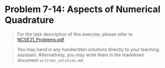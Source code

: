# Problem 7-14: Aspects of Numerical Quadrature

> For the task description of this exercise, please refer to [NCSE21_Problems.pdf](
https://www.sam.math.ethz.ch/~grsam/NCSE21/HOMEWORK/NCSE21_Problems.pdf). 

> You may hand in any handwritten solutions directly to your teaching assistant. Alternatively, you may write them in the markdown document `written_solution.md`.
